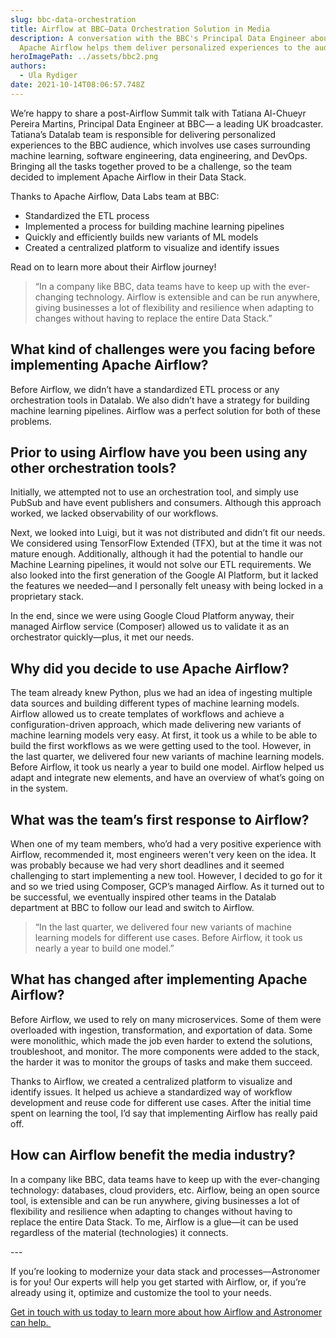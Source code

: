 ```yaml
---
slug: bbc-data-orchestration
title: Airflow at BBC—Data Orchestration Solution in Media
description: A conversation with the BBC's Principal Data Engineer about how
  Apache Airflow helps them deliver personalized experiences to the audience.
heroImagePath: ../assets/bbc2.png
authors:
  - Ula Rydiger
date: 2021-10-14T08:06:57.748Z
---
```

We’re happy to share a post-Airflow Summit talk with Tatiana Al-Chueyr Pereira Martins, Principal Data Engineer at BBC— a leading UK broadcaster. Tatiana’s Datalab team is responsible for delivering personalized experiences to the BBC audience, which involves use cases surrounding machine learning, software engineering, data engineering, and DevOps. Bringing all the tasks together proved to be a challenge, so the team decided to implement Apache Airflow in their Data Stack.



Thanks to Apache Airflow, Data Labs team at BBC:

* Standardized the ETL process
* Implemented a process for building machine learning pipelines
* Quickly and efficiently builds new variants of ML models
* Created a centralized platform to visualize and identify issues

Read on to learn more about their Airflow journey!



> “In a company like BBC, data teams have to keep up with the ever-changing technology. Airflow is extensible and can be run anywhere, giving businesses a lot of flexibility and resilience when adapting to changes without having to replace the entire Data Stack.”



## What kind of challenges were you facing before implementing Apache Airflow?

Before Airflow, we didn’t have a standardized ETL process or any orchestration tools in Datalab. We also didn’t have a strategy for building machine learning pipelines. Airflow was a perfect solution for both of these problems. 



## Prior to using Airflow have you been using any other orchestration tools?

Initially, we attempted not to use an orchestration tool, and simply use PubSub and have event publishers and consumers. Although this approach worked, we lacked observability of our workflows.

Next, we looked into Luigi, but it was not distributed and didn’t fit our needs. We considered using TensorFlow Extended (TFX), but at the time it was not mature enough. Additionally, although it had the potential to handle our Machine Learning pipelines, it would not solve our ETL requirements. We also looked into the first generation of the Google AI Platform, but it lacked the features we needed—and I personally felt uneasy with being locked in a proprietary stack.

In the end, since we were using Google Cloud Platform anyway, their managed Airflow service (Composer) allowed us to validate it as an orchestrator quickly—plus, it met our needs.



## Why did you decide to use Apache Airflow? 

The team already knew Python, plus we had an idea of ingesting multiple data sources and building different types of machine learning models. Airflow allowed us to create templates of workflows and achieve a configuration-driven approach, which made delivering new variants of machine learning models very easy. At first, it took us a while to be able to build the first workflows as we were getting used to the tool. However, in the last quarter, we delivered four new variants of machine learning models. Before Airflow, it took us nearly a year to build one model. Airflow helped us adapt and integrate new elements, and have an overview of what’s going on in the system.



## What was the team’s first response to Airflow?

When one of my team members, who’d had a very positive experience with Airflow, recommended it, most engineers weren't very keen on the idea. It was probably because we had very short deadlines and it seemed challenging to start implementing a new tool. However, I decided to go for it and so we tried using Composer, GCP’s managed Airflow. As it turned out to be successful, we eventually inspired other teams in the Datalab department at BBC to follow our lead and switch to Airflow. 

> “In the last quarter, we delivered four new variants of machine learning models for different use cases. Before Airflow, it took us nearly a year to build one model.”

## What has changed after implementing Apache Airflow? 

Before Airflow, we used to rely on many microservices. Some of them were overloaded with ingestion, transformation, and exportation of data. Some were monolithic, which made the job even harder to extend the solutions, troubleshoot, and monitor. The more components were added to the stack, the harder it was to monitor the groups of tasks and make them succeed. 

Thanks to Airflow, we created a centralized platform to visualize and identify issues. It helped us achieve a standardized way of workflow development and reuse code for different use cases. After the initial time spent on learning the tool, I’d say that implementing Airflow has really paid off. 



## How can Airflow benefit the media industry?

In a company like BBC, data teams have to keep up with the ever-changing technology: databases, cloud providers, etc. Airflow, being an open source tool, is extensible and can be run anywhere, giving businesses a lot of flexibility and resilience when adapting to changes without having to replace the entire Data Stack. To me, Airflow is a glue—it can be used regardless of the material (technologies) it connects.



\---

If you’re looking to modernize your data stack and processes—Astronomer is for you! Our experts will help you get started with Airflow, or, if you’re already using it, optimize and customize the tool to your needs. 



[Get in touch with us today to learn more about how Airflow and Astronomer can help. ](https://www.astronomer.io/get-astronomer)